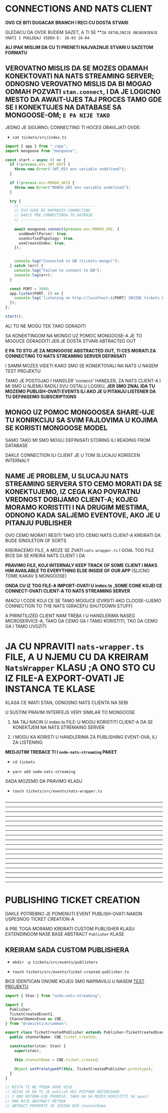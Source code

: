 # CONNECTIONS AND NATS CLIENT

**OVO CE BITI DUGACAK BRANCH I RECI CU DOSTA STVARI**

GLEDACU DA OVDE BUDEM SAZET, A TI SE **`ZA DETALJNIJE OBJASNJENJE VRATI I POGLEDAJ VIDEO-E: ` `16-03 16-04`

**ALI IPAK MISLIM DA CU TI PRENETI NAJVAZNIJE STVARI U SAZETOM FORMATU**

## VEROVATNO MISLIS DA SE MOZES ODAMAH KONEKTOVATI NA NATS STREAMING SERVER; ODNOSNO VEROVATNO MISLIS DA BI MOGAO ODMAH POZVATI `stan.connect`, I DA JE LOGICNO MESTO DA AWAIT-UJES TAJ PROCES TAMO GDE SE I KONEKTUJES NA DATABASE SA MONGOOSE-OM; `E PA NIJE TAKO`

JEDNO JE SIGURNO; CONNECTING TI HOCES OBAVLJATI OVDE:

- `cat tickets/src/index.ts`

```ts
import { app } from "./app";
import mongoose from "mongoose";

const start = async () => {
  if (!process.env.JWT_KEY) {
    throw new Error("JWT_KEY env variable undefined");
  }

  if (!process.env.MONGO_URI) {
    throw new Error("MONGO_URI env variable undefined");
  }

  try {
    // ---------------------------------
    // EVO OVDE BI NAPRAVIO CONNECTING
    // DAKLE PRE CONNECTINGA TO DATBASE
    // ---------------------------------
    
    await mongoose.connect(process.env.MONGO_URI, {
      useNewUrlParser: true,
      useUnifiedTopology: true,
      useCreateIndex: true,
    });


    console.log("Connected to DB (tickets-mongo)");
  } catch (err) {
    console.log("Failed to connect to DB");
    console.log(err);
  }

  const PORT = 3000;
  app.listen(PORT, () => {
    console.log(`listening on http://localhost:${PORT} INSIDE tickets POD`);
  });
};

start();

```

ALI TO NE MOGU TEK TAKO ODRADITI

SA KONEKTINGOM NA MONGO UZ POMOC MONGOOSE-A JE TO MOGUCE ODRADDITI JER JE DOSTA STVARI ABTRACTED OUT

**E PA TO STO JE ZA MONGOOSE ABSTRACTED OUT, TI CES MORATI ZA CONNECTING TO NATS STREAMING SERVER DEFINISATI**

I SAMM MOZES VIDETI KAKO SMO SE KONEKTOVALI NA NATS U NASEM TEST PROJEKTU

TAMO JE POSTOJAO I HANDLER 'conecct' HANDLER, ZA NATS CLIENT-A I MI SMO U NJEMU RADILI SVU OSTALU LOGIKU, **JER SMO ZNAL IDA TU MOZEMO PUBLISH-OVATI EVENTS ILI AKO JE U PITANJU LISTENER DA TU DEFINISEMO SUBSCRIPTIONS**

## MONGO UZ POMOC MONGOOSEA SHARE-UJE TU KONRKCIJU SA SVIM FAJLOVIMA U KOJIMA SE KORISTI MONGOOSE MODEL

SAMO TAKO MI SMO MOGLI DEFINISATI STORING ILI READING FROM DATABASE

DAKLE CONNECTION ILI CLIENT JE U TOM SLUCAJU KORISCEN INTERNALY

## NAME JE PROBLEM, U SLUCAJU NATS STREAMING SERVERA STO CEMO MORATI DA SE KONEKTUJEMO, IZ CEGA KAO POVRATNU VREDNOST DOBIJAMO CLIENT-A; KOJEG MORAMO KORISTITI I NA DRUGIM MESTIMA, ODNONO KADA SALJEMO EVENTOVE, AKO JE U PITANJU PUBLISHER

OVO CEMO MORATI RESITI TAKO STO CEMO NATS CLIENT-A KREIRATI DA BUDE SINGLETON OF SORTS

KREIRACEMO FILE, A MOZE SE ZVATI `nats-wrapper.ts` I GOAL TOG FILE BICE DA SE KREIRA NATS CLIENT I DA 

**PRAVIMO FILE, KOJI INTERNALY KEEP TRACK OF SOME CLIENT I MAKS HIM AVAILABLE TO EVERYTHING ELSE INSIDE OF OUR APP** (SLICNO TOME KAKAV S MONGOOSE)

**ONDA CU IZ TOG FILE-A IMPORT-OVATI U index.ts ,SOME CONE KOJEI CE CONNECT-OVATI CLIENT-A TO NATS STREAMING SERVER**

IMACU I CODE KOJI CE SE TAMO MOGUCE IZVRSITI AKO CLOOSE-UJEMO CONNECTION TO THE NATS (GRACEFU SHUTDOWN STUFF)

A PIRINITILIZED CLIENT NAM TREBA I U HANDLERIMA NASEG MICROSERVICE-A, TAKO DA CEMO GA I TAMO KORISTITI, TKO DA CEMO GA I TAMO UVOZITI

# JA CU NPRAVITI ``nats-wrapper.ts`` FILE, A U NJEMU CU DA KREIRAM `NatsWrapper` KLASU ;A ONO STO CU IZ FILE-A EXPORT-OVATI JE INSTANCA TE KLASE

KLASA CE IMATI STAN, ODNOSNO NATS CLIENTA NA SEBI

U SUSTINI PRAVIM INTERFEJS VERY SIMILAR TO MONGOOSE

1. NA TAJ NACIN U index.ts FILE-U MOGU KORISTITI CLIENT-A DA SE KONEKTJEM NA NATS STREMAING SERVER

2. I MOGU KA KORISTI U HANDLERIMA ZA PUBLISHING EVENT-OVA, ILI ZA LISTENING

**MEDJUTIM TREBACE TI I `node-nats-streaming` PAKET**

- `cd tickets`

- `yarn add node-nats-streaming`

SADA MOZEMO DA PRAVIMO KLASU

- `touch tickets/src/events/nats-wrapper.ts`

```ts

```



***
***
***
***
***
***
***
***
***
***
***
***
***
***
***
***
***
***

# PUBLISHING TICKET CREATION

DAKLE POTREBNO JE POMENUTI EVENT PUBLISH-OVATI NAKON USPESNOG TICKET CREATION-A

A PRE TOGA MORAMO KREIRATI CUSTOM PUBLISHER KLASU EXTENDINGOM NASE BASE ABSTRACT `Publisher` KLASE



## KREIRAM SADA CUSTOM PUBLISHERA

- `mkdir -p tickets/src/events/publishers`

- `touch tickets/src/events/ticket-created-publisher.ts`

BICE IDENTICAN ONOME KOJEG SMO NAPRAVILU U NASEM [TEST PROJEKTU](nats_test_project/src/publisher.ts)

```ts
import { Stan } from "node-nats-streaming";

import {
  Publisher,
  TicketCreatedEventI,
  ChannelNamesEnum as CNE,
} from "@ramicktick/common";

export class TicketCreatedPublisher extends Publisher<TicketCreatedEventI> {
  public channelName: CNE.ticket_created;

  constructor(stan: Stan) {
    super(stan);

    this.channelName = CNE.ticket_created;

    Object.setPrototypeOf(this, TicketCreatedPublisher.prototype);
  }
}

// NISTA TI NE TREBA OVDE VISE
// SECAS SE DA TI JE publish VEC POTPUNO DEFINISANO
// I ONO RETURN-UJE PROMISE, TAKO DA GA MOZES KORISTITI SA await
// ONA NIJE ABSTRACT METODA
// ABTRACT PROPERTI JE JEDINO BIO channelName
```


